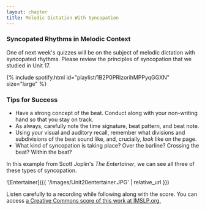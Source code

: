 ```yaml
---
layout: chapter
title: Melodic Dictation With Syncopation
---
```


### Syncopated Rhythms in Melodic Context

One of next week's quizzes will be on the subject of melodic dictation with syncopated rhythms. Please review the principles of syncopation that we studied in Unit 17.

{% include spotify.html id="playlist/1B2P0PRIzorihMPPyqGGXN" size="large" %}

### Tips for Success

- Have a strong concept of the beat. Conduct along with your non-writing hand so that you stay on track.
- As always, carefully note the time signature, beat pattern, and beat note.
- Using your visual and auditory recall, remember what divisions and subdivisions of the beat sound like, and, crucially, *look* like on the page.
- What kind of syncopation is taking place? Over the barline? Crossing the beat? Within the beat?

In this example from Scott Joplin's *The Entertainer*, we can see all three of these types of syncopation.

![Entertainer]({{ '/images/Unit20entertainer.JPG' | relative_url }})

 Listen carefully to a recording while following along with the score. You can access [a Creative Commons score of this work at IMSLP.org.](https://imslp.org/wiki/The_Entertainer_(Joplin%2C_Scott))